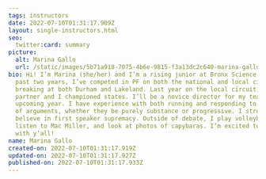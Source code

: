 ```yaml
---
tags: instructors
date: 2022-07-10T01:31:17.909Z
layout: single-instructors.html
seo:
  twitter:card: summary
picture:
  alt: Marina Gallo
  url: /static/images/5b71a918-7075-4b6e-9815-f3a13dc2c640-marina-gallo.jpeg
bio: Hi! I’m Marina (she/her) and I’m a rising junior at Bronx Science. Over the
  past two years, I’ve competed in PF on both the national and local circuit,
  breaking at both Durham and Lakeland. Last year on the local circuit, my
  partner and I championed states. I’ll be a novice director for my team this
  upcoming year. I have experience with both running and responding to a variety
  of arguments, whether they be purely substance or progressive. I strongly
  believe in first speaker supremacy. Outside of debate, I play volleyball,
  listen to Mac Miller, and look at photos of capybaras. I’m excited to work
  with y’all!
name: Marina Gallo
created-on: 2022-07-10T01:31:17.919Z
updated-on: 2022-07-10T01:31:17.927Z
published-on: 2022-07-10T01:31:17.933Z
---
```

